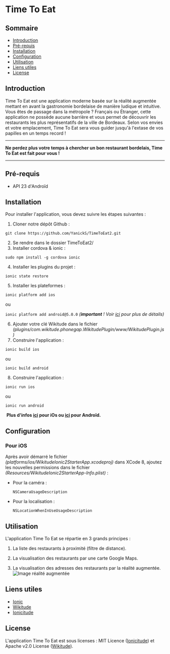 # Time To Eat

## Sommaire
<!-- START doctoc generated TOC please keep comment here to allow auto update -->
<!-- DON'T EDIT THIS SECTION, INSTEAD RE-RUN doctoc TO UPDATE -->


- [Introduction](##introduction)
- [Pré-requis](##prerequis)
- [Installation](##installation)
- [Configuration](##configuration)
- [Utilisation](##utilisation)
- [Liens utiles](##liensutiles)
- [License](##license)

<!-- END doctoc generated TOC please keep comment here to allow auto update -->

## Introduction
Time To Eat est une application moderne basée sur la réalité augmentée mettant en avant la gastronomie bordelaise de manière ludique et intuitive. Vous êtes de passage dans la métropole ? Français ou Étranger, cette application ne possède aucune barrière et vous permet de découvrir les restaurants les plus représentatifs de la ville de Bordeaux. Selon vos envies et votre emplacement, Time To Eat sera vous guider jusqu'à l'extase de vos papilles en un temps record !

---
**Ne perdez plus votre temps à chercher un bon restaurant bordelais, Time To Eat est fait pour vous !**

---

## Pré-requis
* API 23 d'Androïd

## Installation
Pour installer l'application, vous devez suivre les étapes suivantes :

1. Cloner notre dépôt Github :

  `git clone https://github.com/YanickS/TimeToEat2.git`

2. Se rendre dans le dossier TimeToEat2/
3. Installer cordova & ionic :

  `sudo npm install -g cordova ionic`

4. Installer les plugins du projet :

  `ionic state restore`

5. Installer les plateformes :
  
  `ionic platform add ios`
  
  ou
  
  `ionic platform add android@5.0.0` _(**important** ! Voir [ici](https://github.com/Tazaf/ionicitude/wiki/Installing-the-Wikitude-plugin#android-platform-version-500) pour plus de détails)_

6. Ajouter votre clé Wikitude dans le fichier _(plugins/com.wikitude.phonegap.WikitudePlugin/www/WikitudePlugin.js)_
7. Construire l'application :
 
  `ionic build ios`

  ou

  `ionic build android`

8. Construire l'application :
 
  `ionic run ios`

  ou

  `ionic run android`
  
  **Plus d'infos [ici](https://cordova.apache.org/docs/en/latest/guide/platforms/ios/index.html) pour iOs ou [ici](https://cordova.apache.org/docs/en/latest/guide/platforms/android/index.html) pour Androïd.**

## Configuration

### Pour iOS
Après avoir démarré le fichier _(platforms/ios/WikitudeIonic2StarterApp.xcodeproj)_ dans XCode 8, ajoutez les nouvelles permissions dans le fichier _(Resources/WikitudeIonic2StarterApp-Info.plist)_ :

* Pour la caméra :

  `NSCameraUsageDescription`
  
* Pour la localisation :

  `NSLocationWhenInUseUsageDescription`

## Utilisation
L'application Time To Eat se répartie en 3 grands principes :

1. La liste des restaurants à proximité (filtre de distance).


2. La visualisation des restaurants par une carte Google Maps.


3. La visualisation des adresses des restaurants par la réalité augmentée.
![Image réalité augmentée](https://www.wikitude.com/external/doc/documentation/5.1/phonegap/images/sample_poi_selecting_poi.jpg)


## Liens utiles
* [Ionic](https://ionicframework.com)
* [Wikitude](http://www.wikitude.com)
* [Ionicitude](https://github.com/Tazaf/ionicitude)

## License
L'application Time To Eat est sous licenses : MIT Licence ([Ionicitude](https://github.com/Tazaf/ionicitude#license)) et Apache v2.0 License ([Wikitude](http://www.wikitude.com/)).
